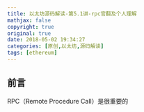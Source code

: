 ```yaml
---
title: 以太坊源码解读-第5.1讲-rpc官翻及个人理解
mathjax: false
copyright: true
original: true
date: 2018-05-02 19:34:27
categories: [原创,以太坊,源码解读]
tags: [ethereum]
---
```

## 前言
RPC（Remote Procedure Call）是很重要的
